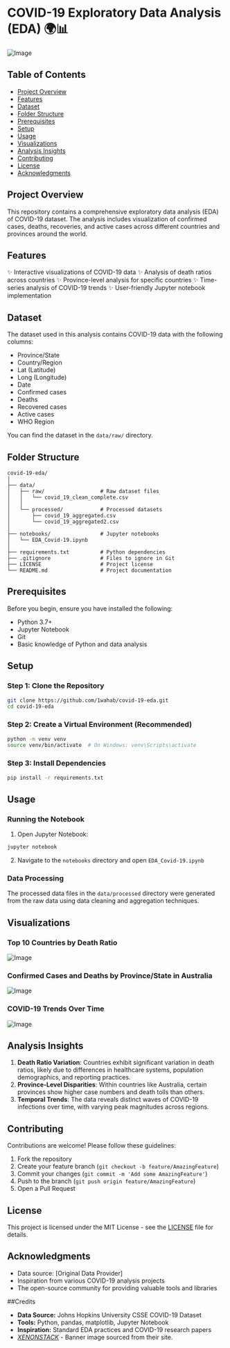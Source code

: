 # COVID-19 Exploratory Data Analysis (EDA) 🌍📊

![Image](https://github.com/user-attachments/assets/bd6ab0e5-fe14-4504-8488-d668635e9343)

## Table of Contents
- [Project Overview](#project-overview)
- [Features](#features)
- [Dataset](#dataset)
- [Folder Structure](#folder-structure)
- [Prerequisites](#prerequisites)
- [Setup](#setup)
- [Usage](#usage)
- [Visualizations](#visualizations)
- [Analysis Insights](#analysis-insights)
- [Contributing](#contributing)
- [License](#license)
- [Acknowledgments](#acknowledgments)

## Project Overview
This repository contains a comprehensive exploratory data analysis (EDA) of COVID-19 dataset. The analysis includes visualization of confirmed cases, deaths, recoveries, and active cases across different countries and provinces around the world.

## Features
✨ Interactive visualizations of COVID-19 data
✨ Analysis of death ratios across countries
✨ Province-level analysis for specific countries
✨ Time-series analysis of COVID-19 trends
✨ User-friendly Jupyter notebook implementation

## Dataset
The dataset used in this analysis contains COVID-19 data with the following columns:
- Province/State
- Country/Region
- Lat (Latitude)
- Long (Longitude)
- Date
- Confirmed cases
- Deaths
- Recovered cases
- Active cases
- WHO Region

You can find the dataset in the `data/raw/` directory.

## Folder Structure
```
covid-19-eda/
│
├── data/
│   ├── raw/                  # Raw dataset files
│   │   └── covid_19_clean_complete.csv
│   │
│   └── processed/            # Processed datasets
│       ├── covid_19_aggregated.csv
│       └── covid_19_aggregated2.csv
│   
├── notebooks/                # Jupyter notebooks
│   └── EDA_Covid-19.ipynb
│
├── requirements.txt          # Python dependencies
├── .gitignore                # Files to ignore in Git
├── LICENSE                   # Project license
└── README.md                 # Project documentation
```

## Prerequisites
Before you begin, ensure you have installed the following:
- Python 3.7+
- Jupyter Notebook
- Git
- Basic knowledge of Python and data analysis

## Setup
### Step 1: Clone the Repository
```bash
git clone https://github.com/1wahab/covid-19-eda.git
cd covid-19-eda
```

### Step 2: Create a Virtual Environment (Recommended)
```bash
python -m venv venv
source venv/bin/activate  # On Windows: venv\Scripts\activate
```

### Step 3: Install Dependencies
```bash
pip install -r requirements.txt
```

## Usage
### Running the Notebook
1. Open Jupyter Notebook:
```bash
jupyter notebook
```

2. Navigate to the `notebooks` directory and open `EDA_Covid-19.ipynb`

### Data Processing
The processed data files in the `data/processed` directory were generated from the raw data using data cleaning and aggregation techniques.

## Visualizations
### Top 10 Countries by Death Ratio
![Image](https://github.com/user-attachments/assets/65a68b29-4a5a-490b-b6d5-d5e80d738050)

### Confirmed Cases and Deaths by Province/State in Australia
![Image](https://github.com/user-attachments/assets/4ad71d8e-ab81-47d3-bbe4-5a3a7c0c9cd1)

### COVID-19 Trends Over Time
![Image](https://github.com/user-attachments/assets/ef5d37df-deb0-4365-83c5-b348e4b16e69)

## Analysis Insights
1. **Death Ratio Variation**: Countries exhibit significant variation in death ratios, likely due to differences in healthcare systems, population demographics, and reporting practices.
2. **Province-Level Disparities**: Within countries like Australia, certain provinces show higher case numbers and death tolls than others.
3. **Temporal Trends**: The data reveals distinct waves of COVID-19 infections over time, with varying peak magnitudes across regions.

## Contributing
Contributions are welcome! Please follow these guidelines:
1. Fork the repository
2. Create your feature branch (`git checkout -b feature/AmazingFeature`)
3. Commit your changes (`git commit -m 'Add some AmazingFeature'`)
4. Push to the branch (`git push origin feature/AmazingFeature`)
5. Open a Pull Request

## License
This project is licensed under the MIT License - see the [LICENSE](LICENSE) file for details.

## Acknowledgments
- Data source: [Original Data Provider]
- Inspiration from various COVID-19 analysis projects
- The open-source community for providing valuable tools and libraries

##Credits
- **Data Source:** Johns Hopkins University CSSE COVID-19 Dataset
- **Tools:** Python, pandas, matplotlib, Jupyter Notebook
- **Inspiration:** Standard EDA practices and COVID-19 research papers
- *[XENONSTACK](https://www.xenonstack.com/glossary/exploratory-data-analysis)* - Banner image sourced from their site.
